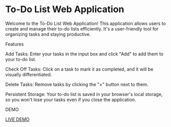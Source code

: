 # To-Do List Web Application

Welcome to the To-Do List Web Application! This application allows users to create and manage their to-do lists efficiently. It's a user-friendly tool for organizing tasks and staying productive.

Features

Add Tasks: Enter your tasks in the input box and click "Add" to add them to your to-do list.

Check Off Tasks: Click on a task to mark it as completed, and it will be visually differentiated.

Delete Tasks: Remove tasks by clicking the "×" button next to them.

Persistent Storage: Your to-do list is saved in your browser's local storage, so you won't lose your tasks even if you close the application.

DEMO

[LIVE DEMO](https://uharika77.github.io/to-do-list/)

